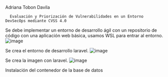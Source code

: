 Adriana Tobon Davila 

      Evaluación y Priorización de Vulnerabilidades en un Entorno DevSecOps mediante CVSS 4.0

      
Se debe implementar un entorno de desarrollo ágil con un repositorio de código con una aplicación web básica, usamos WSL para entrar al entorno.
![image](https://github.com/user-attachments/assets/5e0a35ab-bc79-4d35-a369-be1c8cf03b83)

Se crea el entorno de desarrollo laravel.
![image](https://github.com/user-attachments/assets/af45e71c-b36a-4582-938a-ce7feb7c9031)

Se crea la imagen con laravel.
![image](https://github.com/user-attachments/assets/0c575586-6626-4635-b7d5-5e6cf0608aff)

Instalación del contenedor de la base de datos
